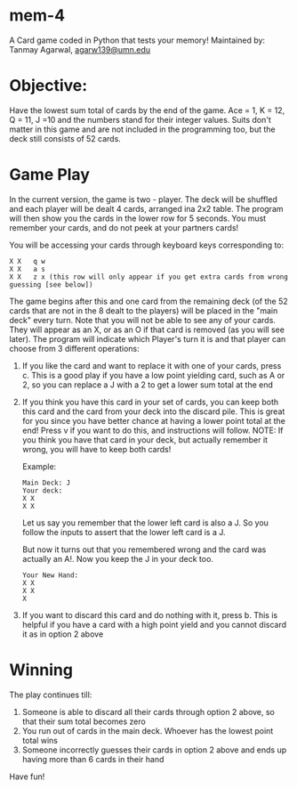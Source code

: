 # mem-4
A Card game coded in Python that tests your memory!
Maintained by: Tanmay Agarwal, agarw139@umn.edu

# Objective:
Have the lowest sum total of cards by the end of the game. Ace = 1, K = 12, Q = 11, J =10 and the numbers stand for their integer values. Suits don't matter in this game and are not included in the programming too, but the deck still consists of 52 cards.

# Game Play
In the current version, the game is two - player. The deck will be shuffled and each player will be dealt 4 cards, arranged ina 2x2 table. The program will then show you the cards in the lower row for 5 seconds. You must remember your cards, and do not peek at your partners cards!

You will be accessing your cards through keyboard keys corresponding to:
```
X X   q w
X X   a s
X X   z x (this row will only appear if you get extra cards from wrong guessing [see below])
```
The game begins after this and one card from the remaining deck (of the 52 cards that are not in the 8 dealt to the players) will be placed in the "main deck" every turn. Note that you will not be able to see any of your cards. They will appear as an X, or as an O if that card is removed (as you will see later). The program will indicate which Player's turn it is and that player can choose from 3 different operations:

   1. If you like the card and want to replace it with one of your cards, press c. This is a good play if you have a low point yielding card, such as A or 2, so you can replace a J with a 2 to get a lower sum total at the end
   
   2. If you think you have this card in your set of cards, you can keep both this card and the card from your deck into the discard pile. This is great for you since you have better chance at having a lower point total at the end! Press v if you want to do this, and instructions will follow. NOTE: If you think you have that card in your deck, but actually remember it wrong, you will have to keep both cards!
       
       Example:
       ```
       Main Deck: J
       Your deck:
       X X
       X X
       ```
       Let us say you remember that the lower left card is also a J. So you follow the inputs to assert that the lower left card is a J.
       
       But now it turns out that you remembered wrong and the card was actually an A!. Now you keep the J in your deck too.
       ```
       Your New Hand:
       X X
       X X
       X
       ```
   3. If you want to discard this card and do nothing with it, press b. This is helpful if you have a card with a high point yield and you cannot discard it as in option 2 above
       
# Winning
The play continues till:
1. Someone is able to discard all their cards through option 2 above, so that their sum total becomes zero
2. You run out of cards in the main deck. Whoever has the lowest point total wins
3. Someone incorrectly guesses their cards in option 2 above and ends up having more than 6 cards in their hand

Have fun!
